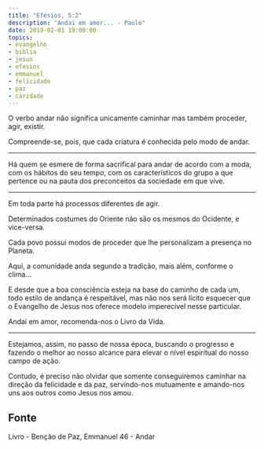 ```yaml
---
title: "Efésios, 5:2"
description: "Andai em amor... - Paulo"
date: 2019-02-01 19:00:00
topics: 
- evangelho
- biblia
- jesus
- efesios
- emmanuel
- felicidade
- paz
- caridade
---
```


O verbo andar não significa unicamente caminhar mas também proceder, agir,
existir.

Compreende-se, pois, que cada criatura é conhecida pelo modo de andar. 

***

Há quem se esmere de forma sacrifical para andar de acordo com a moda, com os
hábitos do seu tempo, com os característicos do grupo a que pertence ou na pauta
dos preconceitos da sociedade em que vive. 

***

Em toda parte há processos diferentes de agir.

Determinados costumes do Oriente não são os mesmos do Ocidente, e vice-versa.

Cada povo possui modos de proceder que lhe personalizam a presença no Planeta.

Aqui, a comunidade anda segundo a tradição, mais além, conforme o clima... 

E desde que a boa consciência esteja na base do caminho de cada um, todo estilo
de andança é respeitável, mas não nos será lícito esquecer que o Evangelho de
Jesus nos oferece modelo imperecível nesse particular. 

Andai em amor, recomenda-nos o Livro da Vida. 

***

Estejamos, assim, no passo de nossa época, buscando o progresso e fazendo o
melhor ao nosso alcance para elevar o nível espiritual do nosso campo de ação.

Contudo, é preciso não olvidar que somente conseguiremos caminhar na direção da
felicidade e da paz, servindo-nos mutuamente e amando-nos uns aos outros como
Jesus nos amou.


## Fonte
Livro - Benção de Paz, Emmanuel
46 - Andar 


